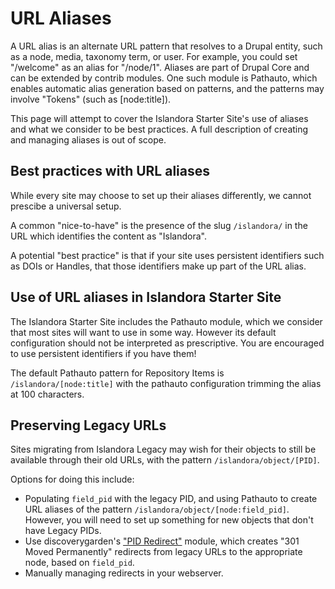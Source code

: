 # URL Aliases

A URL alias is an alternate URL pattern that resolves to a Drupal entity,
such as a node, media, taxonomy term, or user. For example, you could set
"/welcome" as an alias for "/node/1". Aliases are part of Drupal Core and
can be extended by contrib modules. One such module is Pathauto, which 
enables automatic alias generation based on patterns, and the patterns may
involve "Tokens" (such as [node:title]). 

This page will attempt to cover the Islandora Starter Site's use of aliases
and what we consider to be best practices. A full description of creating 
and managing aliases is out of scope.


## Best practices with URL aliases

While every site may choose to set up their aliases differently, we cannot
prescibe a universal setup.

A common "nice-to-have" is the presence of the slug `/islandora/` in the
URL which identifies the content as "Islandora". 

A potential "best practice" is that if your site uses persistent identifiers
such as DOIs or Handles, that those identifiers make up part of the URL alias.


## Use of URL aliases in Islandora Starter Site

The Islandora Starter Site includes the Pathauto module, which we consider
that most sites will want to use in some way. However its default configuration
should not be interpreted as prescriptive. You are encouraged to use persistent
identifiers if you have them!

The default Pathauto pattern for Repository Items is `/islandora/[node:title]`
with the pathauto configuration trimming the alias at 100 characters.


## Preserving Legacy URLs

Sites migrating from Islandora Legacy may wish for their objects to still 
be available through their old URLs, with the pattern `/islandora/object/[PID]`. 

Options for doing this include:

* Populating `field_pid` with the legacy PID, and using Pathauto to create URL
aliases of the pattern `/islandora/object/[node:field_pid]`. However, you will
need to set up something for new objects that don't have Legacy PIDs.
* Use discoverygarden's ["PID Redirect"](https://github.com/discoverygarden/pid_redirect)
module, which creates "301 Moved Permanently" redirects from legacy URLs to
the appropriate node, based on `field_pid`. 
* Manually managing redirects in your webserver. 
